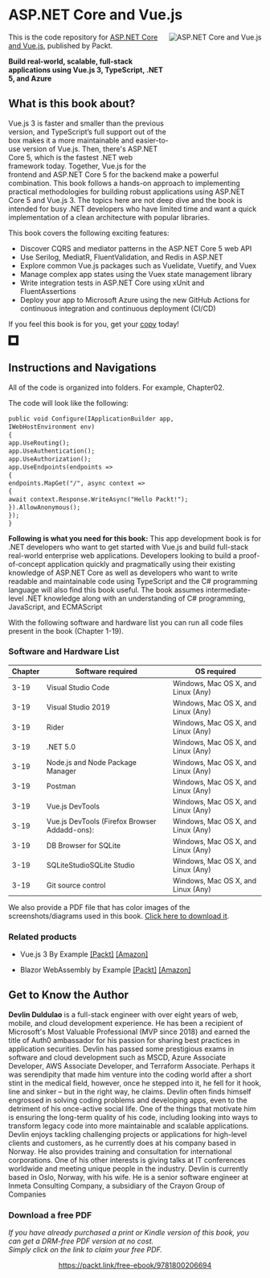 


# ASP.NET Core and Vue.js

<a href="https://www.packtpub.com/product/asp-net-core-and-vue-js/9781800206694?utm_source=github&utm_medium=repository&utm_campaign=9781800206694"><img src="https://static.packt-cdn.com/products/9781800206694/cover/smaller" alt="ASP.NET Core and Vue.js" height="256px" align="right"></a>

This is the code repository for [ASP.NET Core and Vue.js](https://www.packtpub.com/product/asp-net-core-and-vue-js/9781800206694?utm_source=github&utm_medium=repository&utm_campaign=9781800206694), published by Packt.

**Build real-world, scalable, full-stack applications using Vue.js 3, TypeScript, .NET 5, and Azure**

## What is this book about?
Vue.js 3 is faster and smaller than the previous version, and TypeScript’s full support out of the box makes it a more maintainable and easier-to-use version of Vue.js. Then, there's ASP.NET Core 5, which is the fastest .NET web framework today. Together, Vue.js for the frontend and ASP.NET Core 5 for the backend make a powerful combination. This book follows a hands-on approach to implementing practical methodologies for building robust applications using ASP.NET Core 5 and Vue.js 3. The topics here are not deep dive and the book is intended for busy .NET developers who have limited time and want a quick implementation of a clean architecture with popular libraries. 

This book covers the following exciting features:
* Discover CQRS and mediator patterns in the ASP.NET Core 5 web API
* Use Serilog, MediatR, FluentValidation, and Redis in ASP.NET
* Explore common Vue.js packages such as Vuelidate, Vuetify, and Vuex
* Manage complex app states using the Vuex state management library
* Write integration tests in ASP.NET Core using xUnit and FluentAssertions
* Deploy your app to Microsoft Azure using the new GitHub Actions for continuous integration and continuous deployment (CI/CD)

If you feel this book is for you, get your [copy](https://www.amazon.com/dp/1800206690) today!

<a href="https://www.packtpub.com/?utm_source=github&utm_medium=banner&utm_campaign=GitHubBanner"><img src="https://raw.githubusercontent.com/PacktPublishing/GitHub/master/GitHub.png" 
alt="https://www.packtpub.com/" border="5" /></a>

## Instructions and Navigations
All of the code is organized into folders. For example, Chapter02.

The code will look like the following:
```
public void Configure(IApplicationBuilder app,
IWebHostEnvironment env)
{
app.UseRouting();
app.UseAuthentication();
app.UseAuthorization();
app.UseEndpoints(endpoints =>
{
endpoints.MapGet("/", async context =>
{
await context.Response.WriteAsync("Hello Packt!");
}).AllowAnonymous();
});
}
```

**Following is what you need for this book:**
This app development book is for .NET developers who want to get started with Vue.js and build full-stack real-world enterprise web applications. Developers looking to build a proof-of-concept application quickly and pragmatically using their existing knowledge of ASP.NET Core as well as developers who want to write readable and maintainable code using TypeScript and the C# programming language will also find this book useful. The book assumes intermediate-level .NET knowledge along with an understanding of C# programming, JavaScript, and ECMAScript

With the following software and hardware list you can run all code files present in the book (Chapter 1-19).
### Software and Hardware List
| Chapter | Software required | OS required |
| -------- | ------------------------------------ | ----------------------------------- |
| 3-19 | Visual Studio Code | Windows, Mac OS X, and Linux (Any) |
| 3-19 | Visual Studio 2019 | Windows, Mac OS X, and Linux (Any) |
| 3-19 | Rider | Windows, Mac OS X, and Linux (Any) |
| 3-19 | .NET 5.0 | Windows, Mac OS X, and Linux (Any) |
| 3-19 | Node.js and Node Package Manager | Windows, Mac OS X, and Linux (Any) |
| 3-19 | Postman | Windows, Mac OS X, and Linux (Any) |
| 3-19 | Vue.js DevTools | Windows, Mac OS X, and Linux (Any) |
| 3-19 | Vue.js DevTools (Firefox Browser Addadd-ons): | Windows, Mac OS X, and Linux (Any) |
| 3-19 | DB Browser for SQLite | Windows, Mac OS X, and Linux (Any) |
| 3-19 | SQLiteStudioSQLite Studio | Windows, Mac OS X, and Linux (Any) |
| 3-19 | Git source control | Windows, Mac OS X, and Linux (Any) |

We also provide a PDF file that has color images of the screenshots/diagrams used in this book. [Click here to download it](https://static.packt-cdn.com/downloads/9781800206694_ColorImages.pdf).

### Related products
* Vue.js 3 By Example [[Packt]](https://www.packtpub.com/product/vue-js-3-by-example/9781838826345?utm_source=github&utm_medium=repository&utm_campaign=9781838826345) [[Amazon]](https://www.amazon.com/dp/1838826343)

* Blazor WebAssembly by Example [[Packt]](https://www.packtpub.com/product/blazor-webassembly-by-example/9781800567511?utm_source=github&utm_medium=repository&utm_campaign=9781800567511) [[Amazon]](https://www.amazon.com/dp/1800567510)

## Get to Know the Author
**Devlin Duldulao**
is a full-stack engineer with over eight years of web, mobile, and cloud development experience. He has been a recipient of Microsoft's Most Valuable Professional (MVP since 2018) and earned the title of Auth0 ambassador for his passion for sharing best practices in application securities. Devlin has passed some prestigious exams in software and cloud development such as MSCD, Azure Associate Developer, AWS Associate Developer, and Terraform Associate.
Perhaps it was serendipity that made him venture into the coding world after a short stint in the medical field, however, once he stepped into it, he fell for it hook, line and sinker – but in the right way, he claims. Devlin often finds himself engrossed in solving coding problems and developing apps, even to the detriment of his once-active social life.
One of the things that motivate him is ensuring the long-term quality of his code, including looking into ways to transform legacy code into more maintainable and scalable applications.
Devlin enjoys tackling challenging projects or applications for high-level clients and customers, as he currently does at his company based in Norway. He also provides training and consultation for international corporations.
One of his other interests is giving talks at IT conferences worldwide and meeting unique people in the industry.
Devlin is currently based in Oslo, Norway, with his wife. He is a senior software engineer at Inmeta Consulting Company, a subsidiary of the Crayon Group of Companies

### Download a free PDF

 <i>If you have already purchased a print or Kindle version of this book, you can get a DRM-free PDF version at no cost.<br>Simply click on the link to claim your free PDF.</i>
<p align="center"> <a href="https://packt.link/free-ebook/9781800206694">https://packt.link/free-ebook/9781800206694 </a> </p>